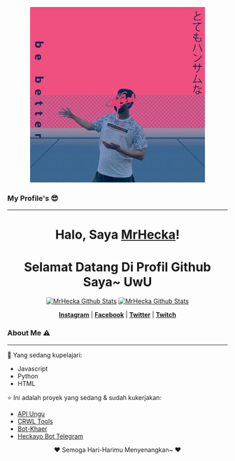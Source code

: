 <p align="center">
  <a href="https://github.com/MrHecka"><img src="bebetter.jpg" alt="Banner MrHecka"></a>
</p>

### My Profile's 😎
___

<h1 align="center">Halo, Saya <a href="https://github.com/MrHecka">MrHecka</a>!</h1>
<h1 align="center">Selamat Datang Di Profil Github Saya~ UwU</h1>

<p align="center">
  <a href="https://github.com/MrHecka"><img src="https://github-readme-stats.vercel.app/api?username=MrHecka&hide_border=true&show_icons=true" alt="MrHecka Github Stats"></a>
  <a href="https://github.com/MrHecka"><img src="https://github-readme-stats.vercel.app/api/top-langs/?username=MrHecka&count_private=true&show_icons=true" alt="MrHecka Github Stats"></a>
</p>

<p align="center">
  <strong><a href="https://www.instagram.com/anone14_/">Instagram</a></strong> |
  <strong><a href="https://www.facebook.com/MrHecka/">Facebook</a></strong> |
  <strong><a href="https://twitter.com/heckabinary">Twitter</a></strong> |
  <strong><a href="https://www.twitch.tv/hecka014">Twitch</a></strong>
</p>


### About Me ⚠️
___

:page_with_curl: Yang sedang kupelajari:
- Javascript
- Python
- HTML

:star: Ini adalah proyek yang sedang & sudah kukerjakan:

- [API Ungu](https://github.com/MrHecka/api-ungu)
- [CRWL Tools](https://github.com/MrHecka/crwl-tools)
- [Bot-Khaer](https://github.com/MrHecka/Bot-Khaer)
- [Heckayo Bot Telegram](https://github.com/MrHecka/heckayo-bot-telegram)

<p align="center">❤ Semoga Hari-Harimu Menyenangkan~ ❤</p>
